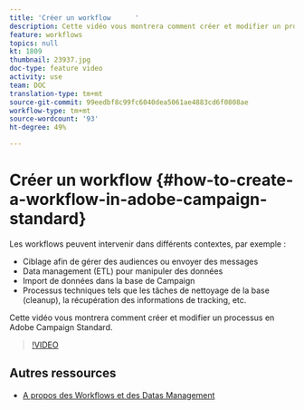 ```yaml
---
title: 'Créer un workflow      '
description: Cette vidéo vous montrera comment créer et modifier un processus en Adobe Campaign Standard.
feature: workflows
topics: null
kt: 1809
thumbnail: 23937.jpg
doc-type: feature video
activity: use
team: DOC
translation-type: tm+mt
source-git-commit: 99eedbf8c99fc6040dea5061ae4883cd6f0808ae
workflow-type: tm+mt
source-wordcount: '93'
ht-degree: 49%

---
```



# Créer un workflow       {#how-to-create-a-workflow-in-adobe-campaign-standard}

Les workflows peuvent intervenir dans différents contextes, par exemple :

* Ciblage afin de gérer des audiences ou envoyer des messages
* Data management (ETL) pour manipuler des données
* Import de données dans la base de Campaign
* Processus techniques tels que les tâches de nettoyage de la base (cleanup), la récupération des informations de tracking, etc.

Cette vidéo vous montrera comment créer et modifier un processus en Adobe Campaign Standard.

>[!VIDEO](https://video.tv.adobe.com/v/23937?quality=12)

## Autres ressources

* [A propos des Workflows et des Datas Management](https://docs.adobe.com/content/help/en/campaign-standard/using/managing-processes-and-data/about-workflows-and-data-management/discovering-workflows.html)
